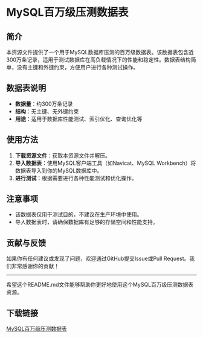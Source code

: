 # MySQL百万级压测数据表

## 简介

本资源文件提供了一个用于MySQL数据库压测的百万级数据表。该数据表包含近300万条记录，适用于测试数据库在高负载情况下的性能和稳定性。数据表结构简单，没有主键和外键约束，方便用户进行各种测试操作。

## 数据表说明

- **数据量**：约300万条记录
- **结构**：无主键、无外键约束
- **用途**：适用于数据库性能测试、索引优化、查询优化等

## 使用方法

1. **下载资源文件**：获取本资源文件并解压。
2. **导入数据表**：使用MySQL客户端工具（如Navicat、MySQL Workbench）将数据表导入到你的MySQL数据库中。
3. **进行测试**：根据需要进行各种性能测试和优化操作。

## 注意事项

- 该数据表仅用于测试目的，不建议在生产环境中使用。
- 导入数据表时，请确保数据库有足够的存储空间和性能支持。

## 贡献与反馈

如果你有任何建议或发现了问题，欢迎通过GitHub提交Issue或Pull Request。我们非常感谢你的贡献！

---

希望这个README.md文件能够帮助你更好地使用这个MySQL百万级压测数据表资源。

## 下载链接

[MySQL百万级压测数据表](https://pan.quark.cn/s/3720eef842a0)